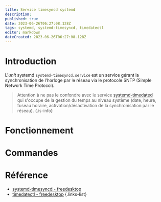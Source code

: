 ```yaml
---
title: Service timesyncd systemd
description: 
published: true
date: 2023-06-26T06:27:08.128Z
tags: systemd, systemd-timesyncd, timedatectl
editor: markdown
dateCreated: 2023-06-26T06:27:08.128Z
---
```


# Introduction
L'*unit* systemd `systemd-timesyncd.service` est un service gérant la synchronisation de l'horloge par le réseau via le protocole SNTP (Simple Network Time Protocol).

> Attention à ne pas le confondre avec le service [systemd-timedated](/systemd/timedated) qui s'occupe de la gestion du temps au niveau système (date, heure, fuseau horaire, activation/désactivation de la synchronisation par le réseau).
{.is-info}

# Fonctionnement


# Commandes


# Référence
- [systemd-timesyncd - freedesktop](https://www.freedesktop.org/software/systemd/man/systemd-timesyncd.service.html)
- [timedatectl - freedesktop](https://www.freedesktop.org/software/systemd/man/timedatectl.html)
{.links-list}